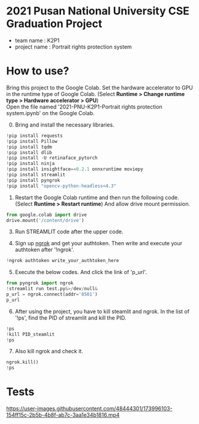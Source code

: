 # 2021 Pusan National University CSE Graduation Project

- team name : K2P1
- project name : Portrait rights protection system


# How to use?

Bring this project to the Google Colab. Set the hardware accelerator to GPU in the runtime type of Google Colab. (Select **Runtime > Change runtime type > Hardware accelerator > GPU**)\
Open the file named '2021-PNU-K2P1-Portrait rights protection system.ipynb' on the Google Colab. 

0. Bring and install the necessary libraries.
```python
!pip install requests
!pip install Pillow
!pip install tqdm
!pip install dlib
!pip install -U retinaface_pytorch
!pip install ninja
!pip install insightface==0.2.1 onnxruntime moviepy
!pip install streamlit
!pip install pyngrok
!pip install "opencv-python-headless<4.3"
```

1. Restart the Google Colab runtime and then run the following code. (Select **Runtime > Restart runtime**) And allow drive mount permission.
```python
from google.colab import drive
drive.mount('/content/drive')
```

3. Run STREAMLIT code after the upper code.

4. Sign up [ngrok](https://ngrok.com/) and get your authtoken. Then write and execute your authtoken after '!ngrok'.
```python
!ngrok authtoken write_your_authtoken_here
```

5. Execute the below codes. And click the link of 'p_url'.
```python
from pyngrok import ngrok
!streamlit run test.py&>/dev/null&
p_url = ngrok.connect(addr='8501')
p_url
```

6. After using the project, you have to kill steamlit and ngrok. In the list of '!ps', find the PID of streamlit and kill the PID.
```python
!ps
!kill PID_steamlit
!ps
```

7. Also kill ngrok and check it.
```python
ngrok.kill()
!ps
```


# Tests
https://user-images.githubusercontent.com/48444301/173996103-154ff15c-2b5b-4b8f-ab7c-3aa1e34b1816.mp4

